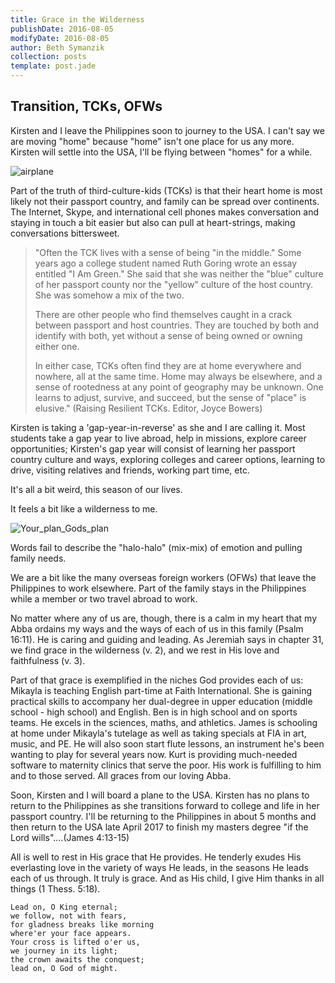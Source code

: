 ```yaml
---
title: Grace in the Wilderness
publishDate: 2016-08-05
modifyDate: 2016-08-05
author: Beth Symanzik
collection: posts
template: post.jade
---
```


## Transition, TCKs, OFWs


Kirsten and I leave the Philippines soon to journey to the USA. I can't say we
are moving "home" because "home" isn't one place for us any more. Kirsten will
settle into the USA, I'll be flying between "homes" for a while.

![airplane](/images/IMGP4052.JPG)

Part of the truth of third-culture-kids (TCKs) is that their heart home is
most likely not their passport country, and family can be spread over
continents. The Internet, Skype, and international cell phones makes
conversation and staying in touch a bit easier but also can pull at
heart-strings, making conversations bittersweet.

> "Often the TCK lives with a sense of being "in the middle." Some
> years ago a college student named Ruth Goring wrote an essay entitled "I
> Am Green." She said that she was neither the "blue" culture of her
> passport county nor the "yellow" culture of the host country. She was
> somehow a mix of the two.
>
> There are other people who find themselves caught in a crack
> between passport and host countries. They are touched by both and
> identify with both, yet without a sense of being owned or owning either
> one.
>
> In either case, TCKs often find they are at home everywhere and
> nowhere, all at the same time. Home may always be elsewhere, and a
> sense of rootedness at any point of geography may be unknown. One
> learns to adjust, survive, and succeed, but the sense of "place" is elusive."
> (Raising Resilient TCKs. Editor, Joyce Bowers)

Kirsten is taking a 'gap-year-in-reverse' as she and I are calling it. Most
students take a gap year to live abroad, help in missions, explore career
opportunities; Kirsten's gap year will consist of learning her passport
country culture and ways, exploring colleges and career options, learning to
drive, visiting relatives and friends, working part time, etc.

It's all a bit weird, this season of our lives.

It feels a bit like a wilderness to me.


![Your_plan_Gods_plan](/images/Your_plan_Gods_plan.jpg)

Words fail to describe the "halo-halo" (mix-mix) of emotion and pulling family needs.

We are a bit like the many overseas foreign workers (OFWs) that leave the
Philippines to work elsewhere. Part of the family stays in the Philippines
while a member or two travel abroad to work.

No matter where any of us are, though, there is a calm in my heart that my
Abba ordains my ways and the ways of each of us in this family (Psalm 16:11).
He is caring and guiding and leading. As Jeremiah says in chapter 31, we find
grace in the wilderness (v. 2), and we rest in His love and faithfulness (v.
3).

Part of that grace is exemplified in the niches God provides each of us:
Mikayla is teaching English part-time at Faith International. She is gaining
practical skills to accompany her dual-degree in upper education (middle
school - high school) and English. Ben is in high school and on sports teams.
He excels in the sciences, maths, and athletics. James is schooling at home
under Mikayla's tutelage as well as taking specials at FIA in art, music, and
PE. He will also soon start flute lessons, an instrument he's been wanting to
play for several years now.  Kurt is providing much-needed software to
maternity clinics that serve the poor.  His work is fulfilling to him and to
those served. All graces from our loving Abba.

Soon, Kirsten and I will board a plane to the USA. Kirsten has no plans to
return to the Philippines as she transitions forward to college and life in
her passport country.  I'll be returning to the Philippines in about 5 months
and then return to the USA late April 2017 to finish my masters degree "if the
Lord wills"....(James 4:13-15)

All is well to rest in His grace that He provides. He tenderly exudes His
everlasting love in the variety of ways He leads, in the seasons He leads each
of us through.  It truly is grace. And as His child, I give Him thanks in all
things (1 Thess. 5:18).


```verse
Lead on, O King eternal;
we follow, not with fears,
for gladness breaks like morning
where'er your face appears.
Your cross is lifted o'er us,
we journey in its light;
the crown awaits the conquest;
lead on, O God of might.
```
